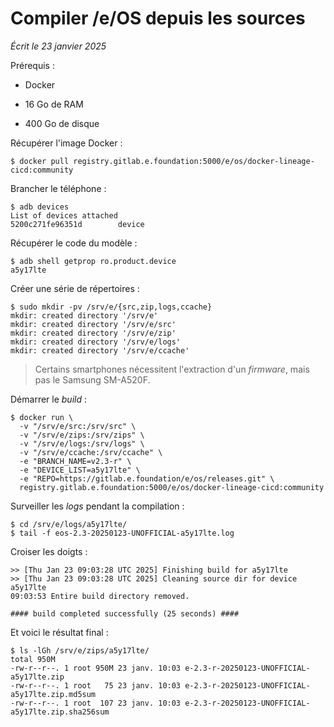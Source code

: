 # Compiler /e/OS depuis les sources

*Écrit le 23 janvier 2025*

Prérequis :

- Docker

- 16 Go de RAM

- 400 Go de disque

Récupérer l'image Docker :

```
$ docker pull registry.gitlab.e.foundation:5000/e/os/docker-lineage-cicd:community
```

Brancher le téléphone :

```
$ adb devices
List of devices attached
5200c271fe96351d        device
```

Récupérer le code du modèle :

```
$ adb shell getprop ro.product.device
a5y17lte
```

Créer une série de répertoires :

```
$ sudo mkdir -pv /srv/e/{src,zip,logs,ccache}
mkdir: created directory '/srv/e'
mkdir: created directory '/srv/e/src'
mkdir: created directory '/srv/e/zip'
mkdir: created directory '/srv/e/logs'
mkdir: created directory '/srv/e/ccache'
```

> Certains smartphones nécessitent l'extraction d'un *firmware*, mais pas
> le Samsung SM-A520F.

Démarrer le *build* :

```
$ docker run \
  -v "/srv/e/src:/srv/src" \
  -v "/srv/e/zips:/srv/zips" \
  -v "/srv/e/logs:/srv/logs" \
  -v "/srv/e/ccache:/srv/ccache" \
  -e "BRANCH_NAME=v2.3-r" \
  -e "DEVICE_LIST=a5y17lte" \
  -e "REPO=https://gitlab.e.foundation/e/os/releases.git" \
  registry.gitlab.e.foundation:5000/e/os/docker-lineage-cicd:community
```

Surveiller les *logs* pendant la compilation :

```
$ cd /srv/e/logs/a5y17lte/
$ tail -f eos-2.3-20250123-UNOFFICIAL-a5y17lte.log
```

Croiser les doigts :

```
>> [Thu Jan 23 09:03:28 UTC 2025] Finishing build for a5y17lte
>> [Thu Jan 23 09:03:28 UTC 2025] Cleaning source dir for device a5y17lte
09:03:53 Entire build directory removed.

#### build completed successfully (25 seconds) ####
```

Et voici le résultat final :

```
$ ls -lGh /srv/e/zips/a5y17lte/
total 950M
-rw-r--r--. 1 root 950M 23 janv. 10:03 e-2.3-r-20250123-UNOFFICIAL-a5y17lte.zip
-rw-r--r--. 1 root   75 23 janv. 10:03 e-2.3-r-20250123-UNOFFICIAL-a5y17lte.zip.md5sum
-rw-r--r--. 1 root  107 23 janv. 10:03 e-2.3-r-20250123-UNOFFICIAL-a5y17lte.zip.sha256sum
```

